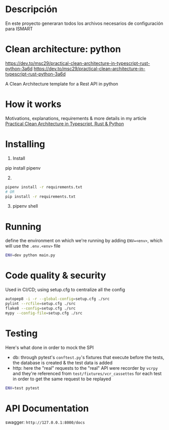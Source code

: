 # Descripción

En este proyecto generaran todos los archivos necesarios de configuración para ISMART
# Clean architecture: python

https://dev.to/msc29/practical-clean-architecture-in-typescript-rust-python-3a6d
https://dev.to/msc29/practical-clean-architecture-in-typescript-rust-python-3a6d

A Clean Architecture template for a Rest API in python

# How it works

Motivations, explanations, requirements & more details in my article [Practical Clean Architecture in Typescript, Rust & Python](https://dev.to/msc29/practical-clean-architecture-in-typescript-rust-python-3a6d)

# Installing

1. Install

pip install pipenv

2. 
```bash
pipenv install -r requirements.txt
# OR
pip install -r requirements.txt
```
3. pipenv shell

# Running

define the environment on which we're running by adding `ENV=<env>`, which will use the `.env.<env>` file

```bash
ENV=dev python main.py
```

# Code quality & security

Used in CI/CD; using setup.cfg to centralize all the config

```bash
autopep8 -i -r --global-config=setup.cfg ./src
pylint --rcfile=setup.cfg ./src
flake8 --config=setup.cfg ./src
mypy --config-file=setup.cfg ./src
```

# Testing

Here's what done in order to mock the SPI

- db: through pytest's `conftest.py`'s fixtures that execute before the tests, the database is created & the test data is added
- http: here the "real" requests to the "real" API were recorder by `vcrpy` and they're referenced from `test/fixtures/vcr_cassettes` for each test in order to get the same request to be replayed

```bash
ENV=test pytest
```

# API Documentation

swagger: `http://127.0.0.1:8000/docs`
